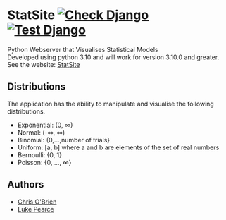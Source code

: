 # StatSite [![Check Django](https://github.com/ltptnt/StatSite/actions/workflows/CheckDjango.yml/badge.svg)](https://github.com/ltptnt/StatSite/actions/workflows/CheckDjango.yml) [![Test Django](https://github.com/ltptnt/StatSite/actions/workflows/TestDjango.yml/badge.svg)](https://github.com/ltptnt/StatSite/actions/workflows/TestDjango.yml)
 
Python Webserver that Visualises Statistical Models  
Developed using python 3.10 and will work for version 3.10.0 and greater.  
See the website: [StatSite](https://statsite.uqcloud.net)  
## Distributions  
The application has the ability to manipulate and visualise the following distributions.

- Exponential: (0, ∞)
- Normal: (-∞, ∞)
- Binomial: {0,...,number of trials}
- Uniform: [a, b] where a and b are elements of the set of real numbers
- Bernoulli: {0, 1}
- Poisson: {0, ..., ∞}

## Authors
- [Chris O'Brien](https://github.com/chrisobi02)
- [Luke Pearce](https://github.com/ltptnt)
